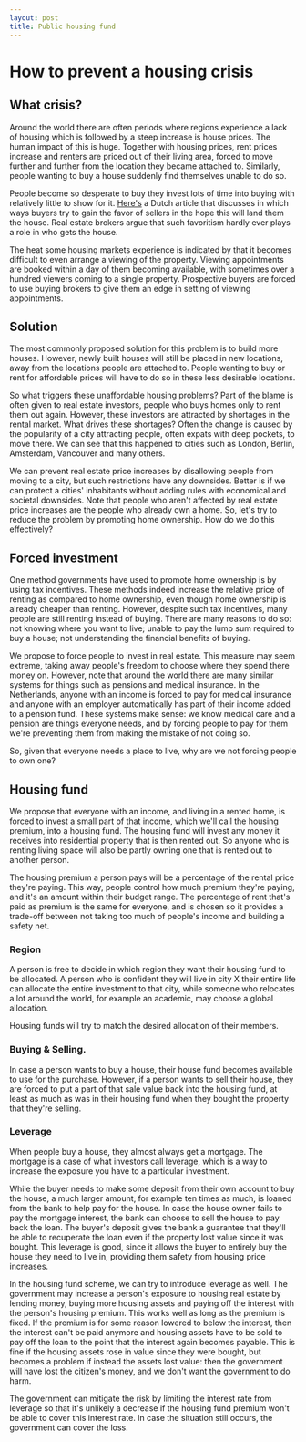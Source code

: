 ```yaml
---
layout: post
title: Public housing fund
---
```


# How to prevent a housing crisis

## What crisis?

Around the world there are often periods where regions experience a lack of housing which is followed by a steep increase is house prices. The human impact of this is huge. Together with housing prices, rent prices increase and renters are priced out of their living area, forced to move further and further from the location they became attached to. Similarly, people wanting to buy a house suddenly find themselves unable to do so. 

<!-- Change the next two paragraphs so they focus on renters not buyers. The solution in this article only helps out long time renters, not fresh buyers, although it helps people buy sooner, maybe? -->
People become so desperate to buy they invest lots of time into buying with relatively little to show for it. [Here's](https://www.nrc.nl/nieuws/2020/09/18/gun-mij-uw-huis-please-a4012705) a Dutch article that discusses in which ways buyers try to gain the favor of sellers in the hope this will land them the house. Real estate brokers argue that such favoritism hardly ever plays a role in who gets the house.

The heat some housing markets experience is indicated by that it becomes difficult to even arrange a viewing of the property. Viewing appointments are booked within a day of them becoming available, with sometimes over a hundred viewers coming to a single property. Prospective buyers are forced to use buying brokers to give them an edge in setting of viewing appointments.

## Solution

The most commonly proposed solution for this problem is to build more houses. However, newly built houses will still be placed in new locations, away from the locations people are attached to. People wanting to buy or rent for affordable prices will have to do so in these less desirable locations.

So what triggers these unaffordable housing problems? Part of the blame is often given to real estate investors, people who buys homes only to rent them out again. However, these investors are attracted by shortages in the rental market. What drives these shortages? Often the change is caused by the popularity of a city attracting people, often expats with deep pockets, to move there. We can see that this happened to cities such as London, Berlin, Amsterdam, Vancouver and many others.

We can prevent real estate price increases by disallowing people from moving to a city, but such restrictions have any downsides. Better is if we can protect a cities' inhabitants without adding rules with economical and societal downsides. Note that people who aren't affected by real estate price increases are the people who already own a home. So, let's try to reduce the problem by promoting home ownership. How do we do this effectively?

## Forced investment

One method governments have used to promote home ownership is by using tax incentives. <example> These methods indeed increase the relative price of renting as compared to home ownership, even though home ownership is already cheaper than renting. However, despite such tax incentives, many people are still renting instead of buying. There are many reasons to do so: not knowing where you want to live; unable to pay the lump sum required to buy a house; not understanding the financial benefits of buying.

We propose to force people to invest in real estate. This measure may seem extreme, taking away people's freedom to choose where they spend there money on. However, note that around the world there are many similar systems for things such as pensions and medical insurance. In the Netherlands, anyone with an income is forced to pay for medical insurance and anyone with an employer automatically has part of their income added to a pension fund. These systems make sense: we know medical care and a pension are things everyone needs, and by forcing people to pay for them we're preventing them from making the mistake of not doing so.

So, given that everyone needs a place to live, why are we not forcing people to own one?

## Housing fund
We propose that everyone with an income, and living in a rented home, is forced to invest a small part of that income, which we'll call the housing premium, into a housing fund. The housing fund will invest any money it receives into residential property that is then rented out. So anyone who is renting living space will also be partly owning one that is rented out to another person.

The housing premium a person pays will be a percentage of the rental price they're paying. This way, people control how much premium they're paying, and it's an amount within their budget range. The percentage of rent that's paid as premium is the same for everyone, and is chosen so it provides a trade-off between not taking too much of people's income and building a safety net.

### Region
A person is free to decide in which region they want their housing fund to be allocated. A person who is confident they will live in city X their entire life can allocate the entire investment to that city, while someone who relocates a lot around the world, for example an academic, may choose a global allocation.

Housing funds will try to match the desired allocation of their members.

### Buying & Selling.
In case a person wants to buy a house, their house fund becomes available to use for the purchase. However, if a person wants to sell their house, they are forced to put a part of that sale value back into the housing fund, at least as much as was in their housing fund when they bought the property that they're selling.

### Leverage
When people buy a house, they almost always get a mortgage. The mortgage is a case of what investors call leverage, which is a way to increase the exposure you have to a particular investment.

While the buyer needs to make some deposit from their own account to buy the house, a much larger amount, for example ten times as much, is loaned from the bank to help pay for the house. In case the house owner fails to pay the mortgage interest, the bank can choose to sell the house to pay back the loan. The buyer's deposit gives the bank a guarantee that they'll be able to recuperate the loan even if the property lost value since it was bought. This leverage is good, since it allows the buyer to entirely buy the house they need to live in, providing them safety from housing price increases.

In the housing fund scheme, we can try to introduce leverage as well. The government may increase a person's exposure to housing real estate by lending money, buying more housing assets and paying off the interest with the person's housing premium. This works well as long as the premium is fixed. If the premium is for some reason lowered to below the interest, then the interest can't be paid anymore and housing assets have to be sold to pay off the loan to the point that the interest again becomes payable. This is fine if the housing assets rose in value since they were bought, but becomes a problem if instead the assets lost value: then the government will have lost the citizen's money, and we don't want the government to do harm.

The government can mitigate the risk by limiting the interest rate from leverage so that it's unlikely a decrease if the housing fund premium won't be able to cover this interest rate. In case the situation still occurs, the government can cover the loss.


<!-- 
> Is it a benefit that the investment builds slowly, so people's investment is relative to how attached they are to their place of living?
> Should the government invest a large amount on a person's behalf ?
> Should we start this fund at birth?

-->





